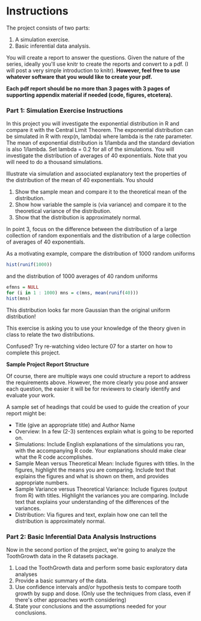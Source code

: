 # Instructions

The project consists of two parts:
1.  A simulation exercise.
2.  Basic inferential data analysis.

You will create a report to answer the questions. Given the nature of the series, ideally you'll use knitr to create the reports and convert to a pdf. (I will post a very simple introduction to knitr). **However, feel free to use whatever software that you would like to create your pdf.**

**Each pdf report should be no more than 3 pages with 3 pages of supporting appendix material if needed (code, figures, etcetera).**

### Part 1: Simulation Exercise Instructions
In this project you will investigate the exponential distribution in R and compare it with the Central Limit Theorem. The exponential distribution can be simulated in R with rexp(n, lambda) where lambda is the rate parameter. The mean of exponential distribution is 1/lambda and the standard deviation is also 1/lambda. Set lambda = 0.2 for all of the simulations. You will investigate the distribution of averages of 40 exponentials. Note that you will need to do a thousand simulations.

Illustrate via simulation and associated explanatory text the properties of the distribution of the mean of 40 exponentials. You should

1.  Show the sample mean and compare it to the theoretical mean of the distribution.
2.  Show how variable the sample is (via variance) and compare it to the theoretical variance of the distribution.
3.  Show that the distribution is approximately normal.

In point 3, focus on the difference between the distribution of a large collection of random exponentials and the distribution of a large collection of averages of 40 exponentials.

As a motivating example, compare the distribution of 1000 random uniforms

```r
hist(runif(1000))
```

and the distribution of 1000 averages of 40 random uniforms

```r
efmns = NULL
for (i in 1 : 1000) mns = c(mns, mean(runif(40)))
hist(mns)
```


This distribution looks far more Gaussian than the original uniform distribution!

This exercise is asking you to use your knowledge of the theory given in class to relate the two distributions.

Confused? Try re-watching video lecture 07 for a starter on how to complete this project.

**Sample Project Report Structure**

Of course, there are multiple ways one could structure a report to address the requirements above. However, the more clearly you pose and answer each question, the easier it will be for reviewers to clearly identify and evaluate your work.

A sample set of headings that could be used to guide the creation of your report might be:

*   Title (give an appropriate title) and Author Name
*   Overview: In a few (2-3) sentences explain what is going to be reported on.
*   Simulations: Include English explanations of the simulations you ran, with the accompanying R code. Your explanations should make clear what the R code accomplishes.
*   Sample Mean versus Theoretical Mean: Include figures with titles. In the figures, highlight the means you are comparing. Include text that explains the figures and what is shown on them, and provides appropriate numbers.
*   Sample Variance versus Theoretical Variance: Include figures (output from R) with titles. Highlight the variances you are comparing. Include text that explains your understanding of the differences of the variances.
*   Distribution: Via figures and text, explain how one can tell the distribution is approximately normal.

### Part 2: Basic Inferential Data Analysis Instructions
Now in the second portion of the project, we're going to analyze the ToothGrowth data in the R datasets package.

1.  Load the ToothGrowth data and perform some basic exploratory data analyses
2.  Provide a basic summary of the data.
3.  Use confidence intervals and/or hypothesis tests to compare tooth growth by supp and dose. (Only use the techniques from class, even if there's other approaches worth considering)
4.  State your conclusions and the assumptions needed for your conclusions.
